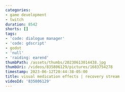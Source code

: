 ```yaml
---
categories:
- game development
- twitch
duration: 8542
shorts: []
tags:
- 'code: dialogue manager'
- 'code: gdscript'
- godot
- 'null'
- 'raiding: earend'
thumbPath: /assets/thumbs/20230613014438.jpg
thumbUri: /videos/835806129/pictures/1683754278
timestamp: 2023-06-12T20:44:38-05:00
title: visual medication effects | recovery stream
videoId: '835806129'
---
```

